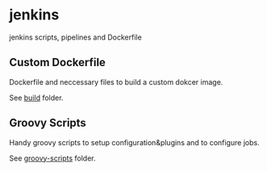 # jenkins

jenkins scripts, pipelines and Dockerfile

## Custom Dockerfile

Dockerfile and neccessary files to build a custom dokcer image.

See [build](build) folder.

## Groovy Scripts

Handy groovy scripts to setup configuration&plugins and to configure jobs.

See [groovy-scripts](groovy-scripts) folder.
